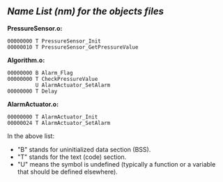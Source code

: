 ﻿

## ***Name List (nm) for the objects files***

**PressureSensor.o:**

	00000000 T PressureSensor_Init
	00000010 T PressureSensor_GetPressureValue

**Algorithm.o:**

	00000000 B Alarm_Flag
	00000000 T CheckPressureValue
             U AlarmActuator_SetAlarm
	00000000 T Delay

**AlarmActuator.o:**

	00000000 T AlarmActuator_Init
	00000024 T AlarmActuator_SetAlarm

In the above list:

-   "B" stands for uninitialized data section (BSS).
-   "T" stands for the text (code) section.
-   "U" means the symbol is undefined (typically a function or a variable that should be defined elsewhere).
